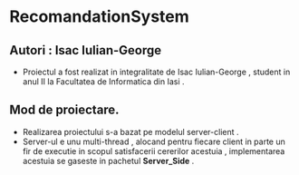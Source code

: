 # RecomandationSystem

## Autori : Isac Iulian-George
 *  Proiectul a fost realizat in integralitate de Isac Iulian-George , student in anul II la Facultatea de Informatica din Iasi .
 
## Mod de proiectare.
   * Realizarea proiectului s-a bazat pe modelul server-client . 
   * Server-ul e unu multi-thread , alocand pentru fiecare client in parte un fir de executie in scopul satisfacerii cererilor acestuia , implementarea acestuia se gaseste in pachetul **Server_Side** . 
 
 
 
